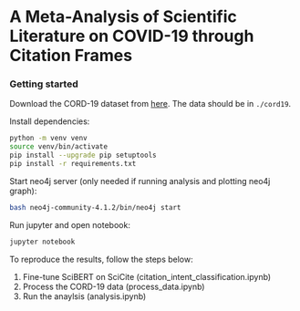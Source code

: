 # A Meta-Analysis of Scientific Literature on COVID-19 through Citation Frames

### Getting started 

Download the CORD-19 dataset from [here](https://www.kaggle.com/allen-institute-for-ai/CORD-19-research-challenge?). The data should be in `./cord19`.

Install dependencies:

```bash
python -m venv venv
source venv/bin/activate
pip install --upgrade pip setuptools
pip install -r requirements.txt
```

Start neo4j server (only needed if running analysis and plotting neo4j graph):

```bash
bash neo4j-community-4.1.2/bin/neo4j start
```

Run jupyter and open notebook:

```bash
jupyter notebook
```

To reproduce the results, follow the steps below:

1. Fine-tune SciBERT on SciCite (citation_intent_classification.ipynb)
2. Process the CORD-19 data (process_data.ipynb)
3. Run the anaylsis (analysis.ipynb)
